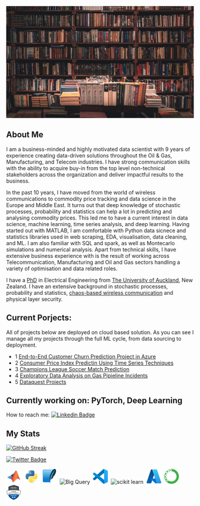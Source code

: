 <div align="center">
  <img src="pexels-stanislav-kondratiev-2908984.jpg" width="600" height="300"/>
</div>


## About Me

I am a business-minded and highly motivated data scientist with 9 years of experience creating data-driven solutions ‎throughout the Oil & Gas, Manufacturing, and Telecom industries. I have strong communication skills with the ability to ‎acquire buy-in from the top level non-technical stakeholders across the organization and deliver impactful results to ‎the business.

In the past 10 years, I have moved from the world of wireless communications  to commodity price tracking and data science in the Europe and Middle East. It turns out that deep knowledge of stochastic processes, probability and statistics can help a lot in predicting and analysing commodity prices. This led me to have a current interest in data science, machine learning, time series analysis, and deep learning. Having started out with MATLAB, I am comfortable with Python data sicnece and statistics libraries used in web scraping, EDA, visualisation, data cleaning, and ML. I am also familiar with SQL and spark, as well as Montecarlo simulations and numerical analysis. Apart from technical skills, I have extensive business experience with is the result of working across Telecommunication, Manufacturing and Oil and Gas sectors handling a variety of optimisation and data related roles.  

I have a [PhD](https://github.com/RaminVali/RaminVali/blob/main/Ramin%20Vali%20PhD%20Thesis.pdf) in Electrical Engineering from [The University of Auckland](https://www.auckland.ac.nz/en/engineering/our-research/discover/research-areas-and-facilities/telecommunications-and-electromagnetics.html), New Zealand. I have an extensive background in stochastic processes, probability and statistics, [chaos-based wireless communication](https://scholar.google.com/citations?hl=en&view_op=list_works&gmla=AJsN-F7GhRI3KwgTIoniFS05McH4_z5lJ4bRv6XL1rVRgduHgQJuyh0cFYv-zr4PGdcUUPM_Ma2GP-mTHukRh_sR7r3qedC_mB9zxipmO_-aBAhUWuyzSYk&user=a6ESs70AAAAJ) and physical layer security.






## Current Porjects:
All of projects below are deployed on cloud based solution. As you can see I manage all my projects through the full ML cycle, from data sourcing to deployment.

- 1 [End-to-End Customer Churn Prediction Project in Azure](https://github.com/RaminVali/Customer_Churn)
- 2 [Consumer Price Index Predictin Using Time Series Techniques](https://github.com/RaminVali/Time_Series_Project)
- 3 [Champions League Soccer Match Prediction](https://github.com/RaminVali/CL_WebScraping_ML_Prediction)
- 4 [Exploratory Data Analysis on Gas Pipieline Incidents](https://github.com/RaminVali/gas_pipe_project)
- 5 [Dataquest Projects](https://github.com/RaminVali/DQ_projects)


## Currently working on: PyTorch, Deep Learning





How to reach me: [![Linkedin Badge](https://img.shields.io/badge/-Ramin-blue?style=flat&logo=Linkedin&logoColor=white)](https://www.linkedin.com/in/raminvali/)



## My Stats
[![GitHub Streak](http://github-readme-streak-stats.herokuapp.com?user=RaminVali&theme=dark&background=000000)](https://git.io/streak-stats)




<div id="badges">
  <a href="https://twitter.com/ramin__vali">
    <img src="https://img.shields.io/badge/Twitter-blue?style=for-the-badge&logo=twitter&logoColor=white" alt="Twitter Badge"/>
  </a>
</div>

<img src="https://komarev.com/ghpvc/?username=RaminVali&style=flat-square&color=blue" alt=""/>


<div>
  <img src="https://github.com/devicons/devicon/blob/master/icons/matlab/matlab-original.svg" title="MATLAB" alt="MATLAB" width="40">&nbsp;
  <img src="https://github.com/devicons/devicon/blob/master/icons/python/python-original.svg" title="python" alt="python" width="40">&nbsp;
  <img src="https://github.com/devicons/devicon/blob/master/icons/sqlite/sqlite-original.svg" title="sqlite" alt="sqlite" width="40">&nbsp;
  <img src="https://www.vectorlogo.zone/logos/google_bigquery/google_bigquery-icon.svg" title="Big Query" alt="Big Query" width="40">&nbsp;
  <img src="https://github.com/devicons/devicon/blob/master/icons/vscode/vscode-original.svg" title="vscode" alt="vscode" width="40">&nbsp;
  <img src="https://logos-download.com/wp-content/uploads/2021/01/Scikit_Learn_Logo.svg" title="scikit learn" alt="scikit learn" width="40">&nbsp;
   <img src="https://github.com/devicons/devicon/blob/master/icons/azure/azure-original.svg" title="azure" alt="azure" width="40">&nbsp;
  <img src="https://github.com/devicons/devicon/blob/master/icons/anaconda/anaconda-original.svg" title="Anaconda" **alt="Anaconda" width="40" height="40"/>&nbsp;
   <img src="azure-data-scientist-associate-600x600.png" title="Azure Data Scientist Associate" **alt="AzureDS" width="40" height="40"/>
  
</div>




